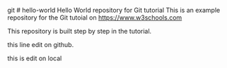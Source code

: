 git # hello-world
Hello World repository for Git tutorial
This is an example repository for the Git tutoial on https://www.w3schools.com

This repository is built step by step in the tutorial.

this line edit on github.

this is edit on local 
